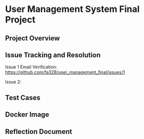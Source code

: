 # User Management System Final Project

## Project Overview

## Issue Tracking and Resolution
Issue 1 Email Verification: https://github.com/fa328/user_management_final/issues/1

Issue 2: 

## Test Cases


## Docker Image

## Reflection Document